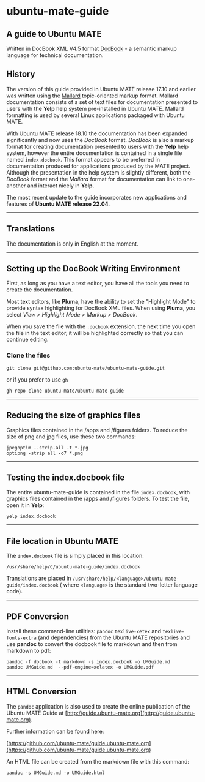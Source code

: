 # ubuntu-mate-guide

## A guide to Ubuntu MATE

Written in DocBook XML V4.5 format [DocBook](http://docbook.org/xml/4.5/docbookx.dtd) - a semantic markup language for technical documentation.

## History

The version of this guide provided in Ubuntu MATE release 17.10 and earlier was written using the [Mallard](http://projectmallard.org/index.html) topic-oriented markup format. Mallard documentation consists of a set of text files for documentation presented to users with the **Yelp** help system pre-installed in Ubuntu MATE. Mallard formatting is used by several Linux applications packaged with Ubuntu MATE.

With Ubuntu MATE release 18.10 the documentation has been expanded significantly and now uses the *DocBook* format. *DocBook* is also a markup format for creating documentation presented to users with the **Yelp** help system, however the entire documentation is contained in a single file named `index.docbook`. This format appears to be preferred in documentation produced for applications produced by the MATE project. Although the presentation in the help system is slightly different, both the *DocBook* format and the *Mallard* format for documentation can link to one-another and interact nicely in **Yelp**.

The most recent update to the guide incorporates new applications and features of **Ubuntu MATE release 22.04**.

----------

## Translations

The documentation is only in English at the moment.

----------

## Setting up the DocBook Writing Environment

First, as long as you have a text editor, you have all the tools you need to create the documentation.

Most text editors, like **Pluma**, have the ability to set the "Highlight Mode" to provide syntax highlighting for DocBook XML files. When using **Pluma**, you select *View > Highlight Mode > Markup > DocBook*.

When you save the file with the `.docbook` extension, the next time you open the file in the text editor, it will be highlighted correctly so that you can continue editing.

### Clone the files

```shell
git clone git@github.com:ubuntu-mate/ubuntu-mate-guide.git
```

or if you prefer to use `gh`

```shell
gh repo clone ubuntu-mate/ubuntu-mate-guide
```

----------

## Reducing the size of graphics files

Graphics files contained in the /apps and /figures folders. To reduce the size of png and jpg files, use these two commands:

```shell
jpegoptim --strip-all -t *.jpg
optipng -strip all -o7 *.png
```

----------

## Testing the index.docbook file

The entire ubuntu-mate-guide is contained in the file `index.docbook`, with graphics files contained in the /apps and /figures folders. To test the file, open it in **Yelp**:

```shell
yelp index.docbook
```

----------

## File location in Ubuntu MATE

The `index.docbook` file is simply placed in this location:

`/usr/share/help/C/ubuntu-mate-guide/index.docbook`

 Translations are placed in `/usr/share/help/<language>/ubuntu-mate-guide/index.docbook` ( where `<language>` is the standard two-letter language code).

----------

## PDF Conversion

Install these command-line utilities: `pandoc` `texlive-xetex` and `texlive-fonts-extra` (and dependencies) from the Ubuntu MATE repositories and use **pandoc** to convert the docbook file to markdown and then from markdown to pdf:

```shell
pandoc -f docbook -t markdown -s index.docbook -o UMGuide.md
pandoc UMGuide.md  --pdf-engine=xelatex -o UMGuide.pdf
```

----------

## HTML Conversion

The `pandoc` application is also used to create the online publication of the Ubuntu MATE Guide at [http://guide.ubuntu-mate.org](http://guide.ubuntu-mate.org).

Further information can be found here:

[https://github.com/ubuntu-mate/guide.ubuntu-mate.org](https://github.com/ubuntu-mate/guide.ubuntu-mate.org)

An HTML file can be created from the markdown file with this command:

```
pandoc -s UMGuide.md -o UMGuide.html
```

